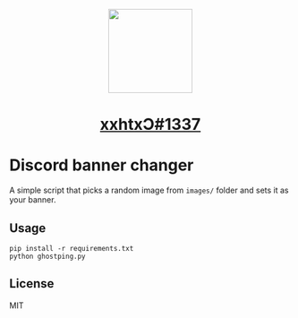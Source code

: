 <p align="center">
  <img src="https://www.freeiconspng.com/uploads/discord-black-icon-1.png" width="150">
</p>
<h1 align="center"><a href="https://discord.com/users/335996004757143559" target="_blank" align="center">xxhtxƆ#1337</a><h1>

# Discord banner changer
A simple script that picks a random image from `images/` folder and sets it as your banner.

## Usage
```
pip install -r requirements.txt
python ghostping.py
```
## License
MIT
